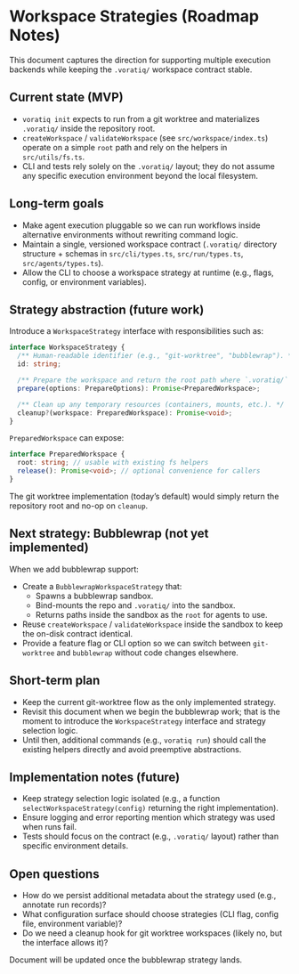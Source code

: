 # Workspace Strategies (Roadmap Notes)

This document captures the direction for supporting multiple execution backends while keeping the `.voratiq/` workspace contract stable.

## Current state (MVP)

- `voratiq init` expects to run from a git worktree and materializes `.voratiq/` inside the repository root.
- `createWorkspace` / `validateWorkspace` (see `src/workspace/index.ts`) operate on a simple `root` path and rely on the helpers in `src/utils/fs.ts`.
- CLI and tests rely solely on the `.voratiq/` layout; they do not assume any specific execution environment beyond the local filesystem.

## Long-term goals

- Make agent execution pluggable so we can run workflows inside alternative environments without rewriting command logic.
- Maintain a single, versioned workspace contract (`.voratiq/` directory structure + schemas in `src/cli/types.ts`, `src/run/types.ts`, `src/agents/types.ts`).
- Allow the CLI to choose a workspace strategy at runtime (e.g., flags, config, or environment variables).

## Strategy abstraction (future work)

Introduce a `WorkspaceStrategy` interface with responsibilities such as:

```ts
interface WorkspaceStrategy {
  /** Human-readable identifier (e.g., "git-worktree", "bubblewrap"). */
  id: string;

  /** Prepare the workspace and return the root path where `.voratiq/` will live. */
  prepare(options: PrepareOptions): Promise<PreparedWorkspace>;

  /** Clean up any temporary resources (containers, mounts, etc.). */
  cleanup?(workspace: PreparedWorkspace): Promise<void>;
}
```

`PreparedWorkspace` can expose:

```ts
interface PreparedWorkspace {
  root: string; // usable with existing fs helpers
  release(): Promise<void>; // optional convenience for callers
}
```

The git worktree implementation (today’s default) would simply return the repository root and no-op on `cleanup`.

## Next strategy: Bubblewrap (not yet implemented)

When we add bubblewrap support:

- Create a `BubblewrapWorkspaceStrategy` that:
  - Spawns a bubblewrap sandbox.
  - Bind-mounts the repo and `.voratiq/` into the sandbox.
  - Returns paths inside the sandbox as the `root` for agents to use.
- Reuse `createWorkspace` / `validateWorkspace` inside the sandbox to keep the on-disk contract identical.
- Provide a feature flag or CLI option so we can switch between `git-worktree` and `bubblewrap` without code changes elsewhere.

## Short-term plan

- Keep the current git-worktree flow as the only implemented strategy.
- Revisit this document when we begin the bubblewrap work; that is the moment to introduce the `WorkspaceStrategy` interface and strategy selection logic.
- Until then, additional commands (e.g., `voratiq run`) should call the existing helpers directly and avoid preemptive abstractions.

## Implementation notes (future)

- Keep strategy selection logic isolated (e.g., a function `selectWorkspaceStrategy(config)` returning the right implementation).
- Ensure logging and error reporting mention which strategy was used when runs fail.
- Tests should focus on the contract (e.g., `.voratiq/` layout) rather than specific environment details.

## Open questions

- How do we persist additional metadata about the strategy used (e.g., annotate run records)?
- What configuration surface should choose strategies (CLI flag, config file, environment variable)?
- Do we need a cleanup hook for git worktree workspaces (likely no, but the interface allows it)?

Document will be updated once the bubblewrap strategy lands.

